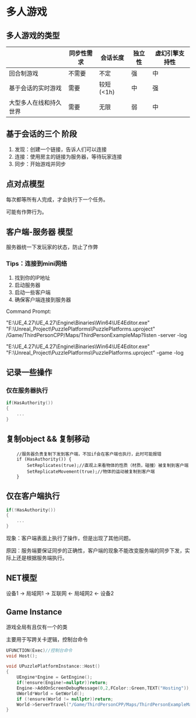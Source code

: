 # 多人游戏

## 多人游戏的类型

|                        | 同步性需求 | 会话长度     | 独立性 | 虚幻引擎支持性 |
| ---------------------- | ---------- | ------------ | ------ | -------------- |
| 回合制游戏             | 不需要     | 不定         | 强     | 中             |
| 基于会话的实时游戏     | 需要       | 较短   (<1h) | 中     | 强             |
| 大型多人在线和持久世界 | 需要       | 无限         | 弱     | 中             |

 

## 基于会话的三个 阶段

1. 发现：创建一个链接，告诉人们可以连接
2. 连接：使用房主的链接为服务器，等待玩家连接
3. 同步：开始游戏并同步



## 点对点模型

每次都等所有人完成，才会执行下一个任务。

可能有作弊行为。



## 客户端-服务器 模型

服务器统一下发玩家的状态，防止了作弊



### Tips：连接到mini网络

1. 找到你的IP地址
2. 启动服务器
3. 启动一些客户端 
4. 确保客户端连接到服务器

Command Prompt:

 "E:\UE_4.27\UE_4.27\Engine\Binaries\Win64\UE4Editor.exe" "F:\Unreal_Project\PuzzlePlatforms\PuzzlePlatforms.uproject" /Game/ThirdPersonCPP/Maps/ThirdPersonExampleMap?listen -server -log

"E:\UE_4.27\UE_4.27\Engine\Binaries\Win64\UE4Editor.exe" "F:\Unreal_Project\PuzzlePlatforms\PuzzlePlatforms.uproject"  -game -log



## 记录一些操作

### 仅在服务器执行

~~~cpp
if(HasAuthority())
{
    ...
}
~~~

## 复制object && 复制移动

~~~c'p'p
	//服务器负责复制下发到客户端，不加if会在客户端也执行，此时可能报错
	if (HasAuthority()) {
		SetReplicates(true);//直观上来看物体的性质（材质，碰撞）被复制到客户端
		SetReplicateMovement(true);//物体的运动被复制到客户端
	}
~~~

## 仅在客户端执行

~~~cpp
if(!HasAuthority())
{
    ...
}
~~~

现象：客户端表面上执行了操作，但是出现了其他问题。

原因：服务端要保证同步的正确性，客户端的现象不能改变服务端的同步下发，实际上还是根据服务端执行。

## NET模型

设备1 -> 局域网1 -> 互联网 <- 局域网2 <- 设备2

## Game Instance

游戏全局有且仅有一个的类

主要用于写跨关卡逻辑，控制台命令

~~~cpp
UFUNCTION(Exec)//控制台命令
void Host();
~~~

~~~cpp
void UPuzzlePlatformInstance::Host()
{
	UEngine*Engine = GetEngine();
	if(!ensure(Engine!=nullptr))return;
	Engine->AddOnScreenDebugMessage(0,2,FColor::Green,TEXT("Hosting"));
	UWorld*World = GetWorld();
	if (!ensure(World != nullptr))return;
	World->ServerTravel("/Game/ThirdPersonCPP/Maps/ThirdPersonExampleMap?listen");//将玩家控制器传送到某个地图,并监听
}
~~~

